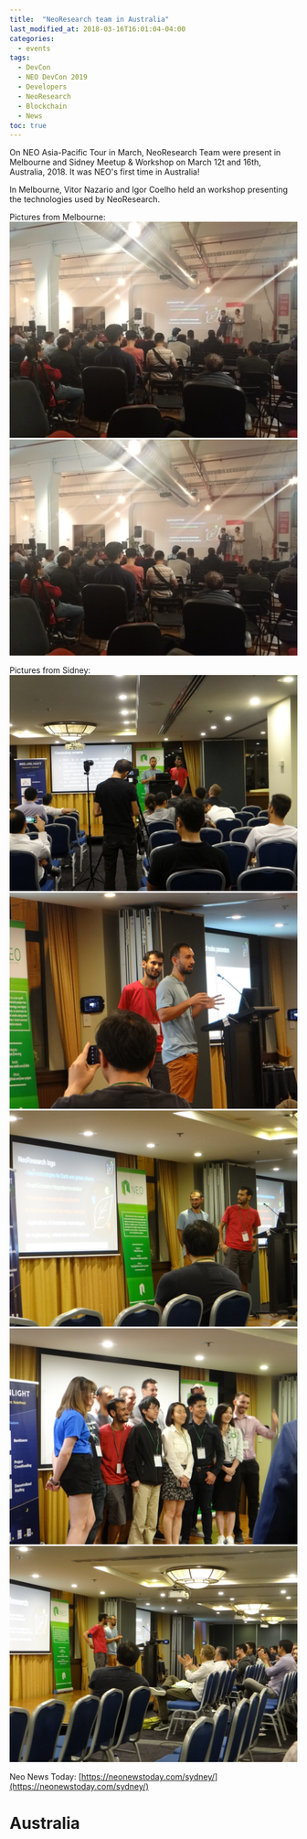 ```yaml
---
title:  "NeoResearch team in Australia"
last_modified_at: 2018-03-16T16:01:04-04:00
categories:
  - events
tags:
  - DevCon
  - NEO DevCon 2019
  - Developers
  - NeoResearch
  - Blockchain
  - News
toc: true
---
```


On NEO Asia-Pacific Tour in March, NeoResearch Team were present in Melbourne and Sidney Meetup & Workshop on March 12t and 16th, Australia, 2018.
It was NEO's first time in Australia!

In Melbourne, Vitor Nazario and Igor Coelho held an workshop presenting the technologies used by NeoResearch.

Pictures from Melbourne:
![NeoResearchTeamMelbourne](/assets/images/neo_melbourne1_march.jpeg)
![NeoResearchTeamMelbourne](/assets/images/neo_melbourne1_march.jpeg)

Pictures from Sidney:
![NeoResearchTeamSidney](/assets/images/neo_sidney1_march.jpeg)
![NeoResearchTeamSidney](/assets/images/neo_sidney2_march.jpeg)
![NeoResearchTeamSidney](/assets/images/neo_sidney3_march.jpeg)
![NeoResearchTeamSidney](/assets/images/neo_sidney4_march.jpeg)
![NeoResearchTeamSidney](/assets/images/neo_sidney5_march.jpeg)

Neo News Today: [https://neonewstoday.com/sydney/](https://neonewstoday.com/sydney/)

# Australia
